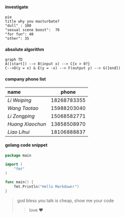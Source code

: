 #### investigate
```mermaid
pie
title why you masturbate?
"dull" : 100
"sexual scene boost":  70
"for fun": 40
"other": 35
```

#### absolute algorithm
```mermaid
graph TD
A([start]) --> B(input x) --> C{x > 0?}
C-->D(y = x) & E(y = -x) --> F(output y) --> G([end])
```

#### company phone list
<div align="center">

|name|phone|
|:---|:---:|
|*Li Weiping*|18268783355|
|*Wang Taotao*|15988203040|
|*Li Zongping*|15068582771|
|*Huang Xiaochun*|13858508970|
|*Liao Lihui*|18106888837|

</div>

#### golang code snippet
```go
package main

import (
    "fmt"
)

func main() {
    fmt.Println("Hello Markdown!")
}
```

> god bless you 
> talk is cheap, show me your code
> > love ❤️ 


